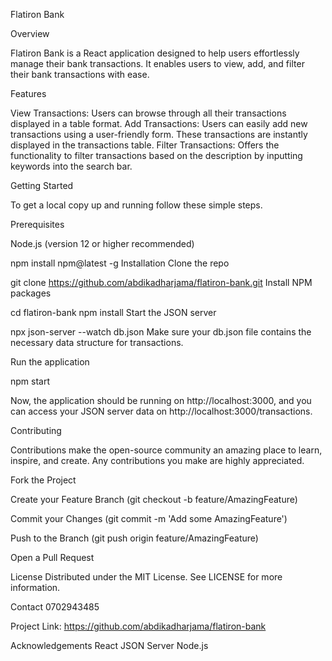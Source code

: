 Flatiron Bank

Overview

Flatiron Bank is a React application designed to help users effortlessly manage their bank transactions. It enables users to view, add, and filter their bank transactions with ease.

Features

View Transactions: Users can browse through all their transactions displayed in a table format.
Add Transactions: Users can easily add new transactions using a user-friendly form. These transactions are instantly displayed in the transactions table.
Filter Transactions: Offers the functionality to filter transactions based on the description by inputting keywords into the search bar.

Getting Started

To get a local copy up and running follow these simple steps.

Prerequisites

Node.js (version 12 or higher recommended)

npm install npm@latest -g
Installation
Clone the repo

git clone https://github.com/abdikadharjama/flatiron-bank.git
Install NPM packages


cd flatiron-bank
npm install
Start the JSON server

npx json-server --watch db.json 
Make sure your db.json file contains the necessary data structure for transactions.

Run the application


npm start

Now, the application should be running on http://localhost:3000, and you can access your JSON server data on http://localhost:3000/transactions.

Contributing

Contributions make the open-source community an amazing place to learn, inspire, and create. Any contributions you make are highly appreciated.

Fork the Project

Create your Feature Branch (git checkout -b feature/AmazingFeature)

Commit your Changes (git commit -m 'Add some AmazingFeature')

Push to the Branch (git push origin feature/AmazingFeature)

Open a Pull Request

License
Distributed under the MIT License. See LICENSE for more information.

Contact
0702943485

Project Link: https://github.com/abdikadharjama/flatiron-bank

Acknowledgements
React
JSON Server
Node.js